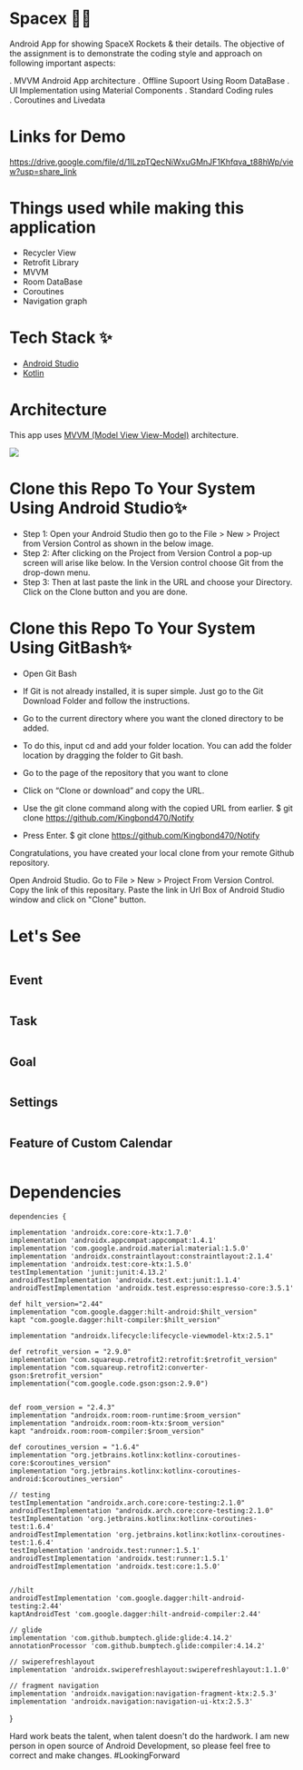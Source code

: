 # Spacex 🤩🔥

Android App for showing SpaceX Rockets & their details. The objective of the assignment is to demonstrate the coding style and approach on
following important aspects:

. MVVM Android App architecture 
. Offline Supoort Using Room DataBase
. UI Implementation using Material Components
. Standard Coding rules  
. Coroutines and Livedata


# Links for Demo

https://drive.google.com/file/d/1ILzpTQecNiWxuGMnJF1Khfqva_t88hWp/view?usp=share_link



# Things used while making this application

* Recycler View
* Retrofit Library
* MVVM
* Room DataBase
* Coroutines
* Navigation graph

# Tech Stack ✨

* [Android Studio](https://developer.android.com/studio)
* [Kotlin](https://kotlinlang.org/)

# Architecture

This app uses [MVVM (Model View View-Model)](https://developer.android.com/jetpack/guide#recommended-app-arch) architecture.

<img src="https://camo.githubusercontent.com/be9b0e8eb62e13a031031fb16e99f33c647da47908a21f451cb00d2c99fb9b31/68747470733a2f2f646576656c6f7065722e616e64726f69642e636f6d2f746f7069632f6c69627261726965732f6172636869746563747572652f696d616765732f66696e616c2d6172636869746563747572652e706e67">


# Clone this Repo To Your System Using Android Studio✨

* Step 1: Open your Android Studio then go to the File > New > Project from Version Control as shown in the below image.
* Step 2: After clicking on the Project from Version Control a pop-up screen will arise like below. In the Version control choose Git from the drop-down menu.
* Step 3: Then at last paste the link in the URL and choose your Directory. Click on the Clone button and you are done.

# Clone this Repo To Your System Using GitBash✨

* Open Git Bash

* If Git is not already installed, it is super simple. Just go to the Git Download Folder and follow the instructions.

* Go to the current directory where you want the cloned directory to be added.

* To do this, input cd and add your folder location. You can add the folder location by dragging the folder to Git bash.

* Go to the page of the repository that you want to clone

* Click on “Clone or download” and copy the URL.

* Use the git clone command along with the copied URL from earlier. $ git clone https://github.com/Kingbond470/Notify

* Press Enter. $ git clone https://github.com/Kingbond470/Notify

Congratulations, you have created your local clone from your remote Github repository.

Open Android Studio. Go to File > New > Project From Version Control. Copy the link of this repositary. Paste the link in Url Box of Android Studio window and click on "Clone" button.

# Let's See
 
 <img src="">
 
 ## Event
 
 <img src="">
 
 ## Task
 
 <img src="">
 
 ## Goal
 
 <img src="">
 
 ## Settings
 
 <img src="">
 
 ## Feature of Custom Calendar
 
 <img src="">



# Dependencies 

    dependencies {

    implementation 'androidx.core:core-ktx:1.7.0'
    implementation 'androidx.appcompat:appcompat:1.4.1'
    implementation 'com.google.android.material:material:1.5.0'
    implementation 'androidx.constraintlayout:constraintlayout:2.1.4'
    implementation 'androidx.test:core-ktx:1.5.0'
    testImplementation 'junit:junit:4.13.2'
    androidTestImplementation 'androidx.test.ext:junit:1.1.4'
    androidTestImplementation 'androidx.test.espresso:espresso-core:3.5.1'

    def hilt_version="2.44"
    implementation "com.google.dagger:hilt-android:$hilt_version"
    kapt "com.google.dagger:hilt-compiler:$hilt_version"

    implementation "androidx.lifecycle:lifecycle-viewmodel-ktx:2.5.1"

    def retrofit_version = "2.9.0"
    implementation "com.squareup.retrofit2:retrofit:$retrofit_version"
    implementation "com.squareup.retrofit2:converter-gson:$retrofit_version"
    implementation("com.google.code.gson:gson:2.9.0")


    def room_version = "2.4.3"
    implementation "androidx.room:room-runtime:$room_version"
    implementation "androidx.room:room-ktx:$room_version"
    kapt "androidx.room:room-compiler:$room_version"

    def coroutines_version = "1.6.4"
    implementation "org.jetbrains.kotlinx:kotlinx-coroutines-core:$coroutines_version"
    implementation "org.jetbrains.kotlinx:kotlinx-coroutines-android:$coroutines_version"

    // testing
    testImplementation "androidx.arch.core:core-testing:2.1.0"
    androidTestImplementation "androidx.arch.core:core-testing:2.1.0"
    testImplementation 'org.jetbrains.kotlinx:kotlinx-coroutines-test:1.6.4'
    androidTestImplementation 'org.jetbrains.kotlinx:kotlinx-coroutines-test:1.6.4'
    testImplementation 'androidx.test:runner:1.5.1'
    androidTestImplementation 'androidx.test:runner:1.5.1'
    androidTestImplementation 'androidx.test:core:1.5.0'


    //hilt
    androidTestImplementation 'com.google.dagger:hilt-android-testing:2.44'
    kaptAndroidTest 'com.google.dagger:hilt-android-compiler:2.44'
    
    // glide
    implementation 'com.github.bumptech.glide:glide:4.14.2'
    annotationProcessor 'com.github.bumptech.glide:compiler:4.14.2'
    
    // swiperefreshlayout
    implementation 'androidx.swiperefreshlayout:swiperefreshlayout:1.1.0'
    
    // fragment navigation
    implementation 'androidx.navigation:navigation-fragment-ktx:2.5.3'
    implementation 'androidx.navigation:navigation-ui-ktx:2.5.3'

}

    


Hard work beats the talent, when talent doesn't do the hardwork.
I am new person in open source of Android Development, so please feel free to correct and make changes. #LookingForward 
